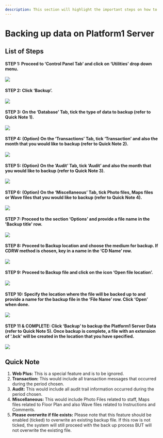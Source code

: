 ```yaml
---
description: This section will highlight the important steps on how to back up server data.
---
```


# Backing up data on Platform1 Server

## List of Steps

#### STEP 1: Proceed to ‘Control Panel Tab’ and click on ‘Utilities’ drop down menu.

![](../.gitbook/assets/untitleda.png)



#### STEP 2: Click ‘Backup’.

![](../.gitbook/assets/untitled.png)



#### STEP 3: On the ‘Database’ Tab, tick the type of data to backup \(refer to Quick Note 1\).

![](../.gitbook/assets/untitled1b%20%281%29.png)



#### STEP 4: \(Option\) On the ‘Transactions’ Tab, tick ‘Transaction’ and also the month that you would like to backup \(refer to Quick Note 2\).

![](../.gitbook/assets/untitled2a%20%286%29.png)



#### STEP 5: \(Option\) On the ‘Audit’ Tab, tick ‘Audit’ and also the month that you would like to backup \(refer to Quick Note 3\).

![](../.gitbook/assets/untitled3b.png)



#### STEP 6: \(Option\) On the ‘Miscellaneous’ Tab, tick Photo files, Maps files or Wave files that you would like to backup \(refer to Quick Note 4\).

![](../.gitbook/assets/untitled4b.png)



#### STEP 7: Proceed to the section ‘Options’ and provide a file name in the 'Backup title' row.

![](../.gitbook/assets/untitled5b%20%281%29.png)



#### STEP 8: Proceed to Backup location and choose the medium for backup. If CDRW method is chosen, key in a name in the ‘CD Name’ row.

![](../.gitbook/assets/untitled6%20%283%29.png)



#### STEP 9: Proceed to Backup file and click on the icon ‘Open file location’.

![](../.gitbook/assets/untitled7%20%282%29.png)



#### STEP 10: Specify the location where the file will be backed up to and provide a name for the backup file in the ‘File Name’ row. Click ‘Open’ when done.

![](../.gitbook/assets/untitled8b%20%281%29.png)



#### STEP 11 & COMPLETE: Click ‘Backup’ to backup the Platform1 Server Data \(refer to Quick Note 5\). Once backup is complete, a file with an extension of **'.bck'** will be created in the location that you have specified. 

![](../.gitbook/assets/untitled9b.png)

## Quick Note

1. **Web Plus:** This is a special feature and is to be ignored.
2. **Transaction:** This would include all transaction messages that occurred during the period chosen.
3. **Audit:** This would include all audit trail information occurred during the period chosen.
4. **Miscellaneous:** This would include Photo Files related to staff, Maps files related to Floor Plan and also Wave files related to Instructions and Comments.
5. **Please overwrite if file exists:** Please note that this feature should be enabled \(ticked\) to overwrite an existing backup file. If this row is not ticked, the system will still proceed with the back up process BUT will not overwrite the existing file. 

